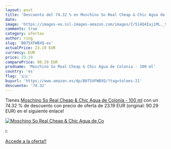 ```yaml
---
layout: post
title: 'Descuento del 74.32 % en Moschino So Real Cheap & Chic Agua de Co'
date: 
image: 'https://images-eu.ssl-images-amazon.com/images/I/514Q4IajiML._SL200_.jpg'
comments: true
category: ofertas
author: ring
slug: 'B075XFWBXQ-es'
actualPrice: 23.19 EUR
currency: EUR
price: 23.19
comparePrice: 90.29 EUR
prodname: 'Moschino So Real Cheap & Chic Agua de Colonia - 100 ml'
country: 'es'
flag: '🇪🇸'
buyurl: 'https://www.amazon.es/dp/B075XFWBXQ/?tag=tolees-21'
descuento: '74.32'
---
```


Tienes [Moschino So Real Cheap & Chic Agua de Colonia - 100 ml](https://www.amazon.es/dp/B075XFWBXQ/?tag=tolees-21) con un 74.32 % de descuento con precio de oferta de 23.19 EUR (original: 90.29 EUR) en el siguiente enlace!

[![Moschino So Real Cheap & Chic Agua de Co](https://images-eu.ssl-images-amazon.com/images/I/514Q4IajiML._SL200_.jpg)](https://www.amazon.es/dp/B075XFWBXQ/?tag=tolees-21)

ℹ️:


[Accede a la oferta!!](https://www.amazon.es/dp/B075XFWBXQ/?tag=tolees-21)
